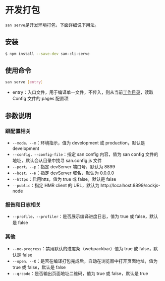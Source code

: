 
# 开发打包

`san serve`是开发环境打包，下面详细说下用法。

## 安装

```bash
$ npm install --save-dev san-cli-serve
```

## 使用命令

```bash
san serve [entry]
```

-   entry：入口文件，用于编译单一文件，不传入，则从当前[工作目录](https://zh.wikipedia.org/wiki/%E5%B7%A5%E4%BD%9C%E7%9B%AE%E9%8C%84)，读取 Config 文件的 pages 配置项

## 参数说明

### 跟配置相关

-   `--mode，--m`：环境指示，值为 development 或 production，默认是 development
-   `--config，--config-file`：指定 san config 内容，值为 san config 文件的地址，默认会从目录中找寻 san.config.js 文件
-   `--port，--p`：指定 devServer 端口号，默认为 8899
-   `--host，--H`：指定 devServer 域名，默认为 0.0.0.0
-   `--https`：启用htts，值为 true 或 false，默认是 false
-   `--public`：指定 HMR client 的 URL，默认为 http://localhost:8899/sockjs-node
### 报告和日志相关

-   `--profile，--profiler`：是否展示编译进度日志，值为 true 或 false，默认是 false
### 其他

-   `--no-progress`：禁用默认的进度条（webpackbar）值为 true 或 false，默认是 false
-   `--open，--O`：是否在编译打包完成后，自动在浏览器中打开页面地址，值为 true 或 false，默认是 false
-   `--qrcode`：是否输出页面地址二维码，值为 true 或 false，默认是 true
